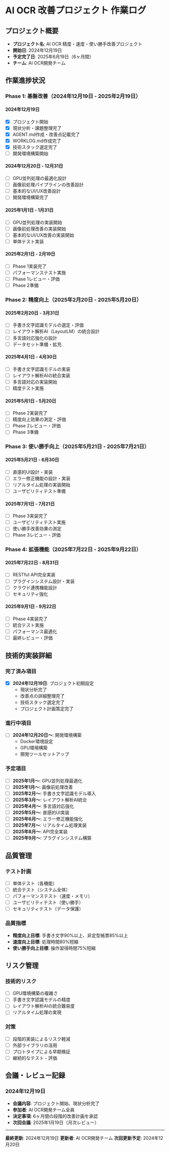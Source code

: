 # AI OCR 改善プロジェクト 作業ログ

## プロジェクト概要
- **プロジェクト名**: AI OCR 精度・速度・使い勝手改善プロジェクト
- **開始日**: 2024年12月19日
- **予定完了日**: 2025年6月19日（6ヶ月間）
- **チーム**: AI OCR開発チーム

## 作業進捗状況

### Phase 1: 基盤改善（2024年12月19日 - 2025年2月19日）

#### 2024年12月19日
- [x] プロジェクト開始
- [x] 現状分析・課題整理完了
- [x] AGENT.md作成・改善点記載完了
- [x] WORKLOG.md作成完了
- [x] 技術スタック選定完了
- [ ] 開発環境構築開始

#### 2024年12月20日 - 12月31日
- [ ] GPU並列処理の最適化設計
- [ ] 画像前処理パイプラインの改善設計
- [ ] 基本的なUI/UX改善設計
- [ ] 開発環境構築完了

#### 2025年1月1日 - 1月31日
- [ ] GPU並列処理の実装開始
- [ ] 画像前処理改善の実装開始
- [ ] 基本的なUI/UX改善の実装開始
- [ ] 単体テスト実装

#### 2025年2月1日 - 2月19日
- [ ] Phase 1実装完了
- [ ] パフォーマンステスト実施
- [ ] Phase 1レビュー・評価
- [ ] Phase 2準備

### Phase 2: 精度向上（2025年2月20日 - 2025年5月20日）

#### 2025年2月20日 - 3月31日
- [ ] 手書き文字認識モデルの選定・評価
- [ ] レイアウト解析AI（LayoutLM）の統合設計
- [ ] 多言語対応強化の設計
- [ ] データセット準備・拡充

#### 2025年4月1日 - 4月30日
- [ ] 手書き文字認識モデルの実装
- [ ] レイアウト解析AIの統合実装
- [ ] 多言語対応の実装開始
- [ ] 精度テスト実施

#### 2025年5月1日 - 5月20日
- [ ] Phase 2実装完了
- [ ] 精度向上効果の測定・評価
- [ ] Phase 2レビュー・評価
- [ ] Phase 3準備

### Phase 3: 使い勝手向上（2025年5月21日 - 2025年7月21日）

#### 2025年5月21日 - 6月30日
- [ ] 直感的UI設計・実装
- [ ] エラー修正機能の設計・実装
- [ ] リアルタイム処理の実装開始
- [ ] ユーザビリティテスト準備

#### 2025年7月1日 - 7月21日
- [ ] Phase 3実装完了
- [ ] ユーザビリティテスト実施
- [ ] 使い勝手改善効果の測定
- [ ] Phase 3レビュー・評価

### Phase 4: 拡張機能（2025年7月22日 - 2025年9月22日）

#### 2025年7月22日 - 8月31日
- [ ] RESTful API完全実装
- [ ] プラグインシステム設計・実装
- [ ] クラウド連携機能設計
- [ ] セキュリティ強化

#### 2025年9月1日 - 9月22日
- [ ] Phase 4実装完了
- [ ] 統合テスト実施
- [ ] パフォーマンス最適化
- [ ] 最終レビュー・評価

## 技術的実装詳細

### 完了済み項目
- [x] **2024年12月19日**: プロジェクト初期設定
  - 現状分析完了
  - 改善点の詳細整理完了
  - 技術スタック選定完了
  - プロジェクト計画策定完了

### 進行中項目
- [ ] **2024年12月20日〜**: 開発環境構築
  - Docker環境設定
  - GPU環境構築
  - 開発ツールセットアップ

### 予定項目
- [ ] **2025年1月〜**: GPU並列処理最適化
- [ ] **2025年1月〜**: 画像前処理改善
- [ ] **2025年2月〜**: 手書き文字認識モデル導入
- [ ] **2025年3月〜**: レイアウト解析AI統合
- [ ] **2025年4月〜**: 多言語対応強化
- [ ] **2025年5月〜**: 直感的UI実装
- [ ] **2025年6月〜**: エラー修正機能強化
- [ ] **2025年7月〜**: リアルタイム処理実装
- [ ] **2025年8月〜**: API完全実装
- [ ] **2025年9月〜**: プラグインシステム構築

## 品質管理

### テスト計画
- [ ] 単体テスト（各機能）
- [ ] 統合テスト（システム全体）
- [ ] パフォーマンステスト（速度・メモリ）
- [ ] ユーザビリティテスト（使い勝手）
- [ ] セキュリティテスト（データ保護）

### 品質指標
- **精度向上目標**: 手書き文字90%以上、非定型帳票85%以上
- **速度向上目標**: 処理時間80%短縮
- **使い勝手向上目標**: 操作習得時間75%短縮

## リスク管理

### 技術的リスク
- [ ] GPU環境構築の複雑さ
- [ ] 手書き文字認識モデルの精度
- [ ] レイアウト解析AIの統合難易度
- [ ] リアルタイム処理の実現

### 対策
- [ ] 段階的実装によるリスク軽減
- [ ] 外部ライブラリの活用
- [ ] プロトタイプによる早期検証
- [ ] 継続的なテスト・評価

## 会議・レビュー記録

### 2024年12月19日
- **会議内容**: プロジェクト開始、現状分析完了
- **参加者**: AI OCR開発チーム全員
- **決定事項**: 6ヶ月間の段階的改善計画を承認
- **次回会議**: 2025年1月19日（月次レビュー）

---

**最終更新**: 2024年12月19日
**更新者**: AI OCR開発チーム
**次回更新予定**: 2024年12月20日